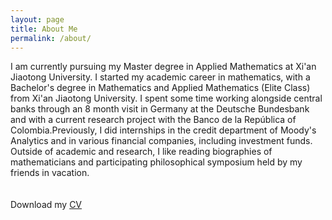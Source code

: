 ```yaml
---
layout: page
title: About Me
permalink: /about/
---
```

I am currently pursuing my Master degree in Applied Mathematics at Xi'an Jiaotong University. I started my academic career in mathematics, with a Bachelor's degree in Mathematics and Applied Mathematics (Elite Class) from Xi'an Jiaotong University. I spent some time working alongside central banks through an 8 month visit in Germany at the Deutsche Bundesbank and with a current research project with the Banco de la Rep&uacute;blica of Colombia.Previously, I did internships in the credit department of Moody's Analytics and in various financial companies, including investment funds. Outside of academic and research, I like reading biographies of mathematicians and participating  philosophical symposium held by my friends in vacation.   
<br>
<br>
Download my <a href="https://www.dropbox.com/s/7n239nbb3gdwkpy/cv.pdf?dl=0" download="Zhe Wang- CV">CV</a><br>
<br>
